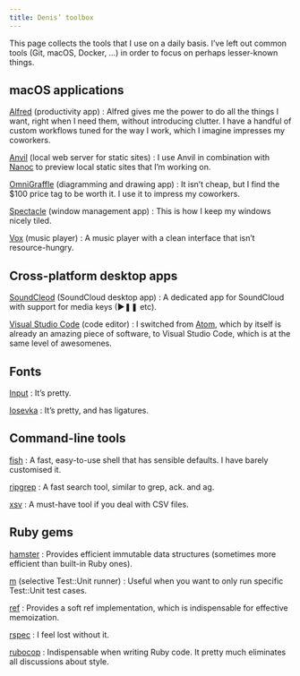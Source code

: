 ```yaml
---
title: Denis’ toolbox
---
```


This page collects the tools that I use on a daily basis. I’ve left out common tools (Git, macOS, Docker, …) in order to focus on perhaps lesser-known things.

## macOS applications

[Alfred](https://www.alfredapp.com/) (productivity app)
: Alfred gives me the power to do all the things I want, right when I need them, without introducing clutter. I have a handful of custom workflows tuned for the way I work, which I imagine impresses my coworkers.

[Anvil](https://anvilformac.com/) (local web server for static sites)
: I use Anvil in combination with [Nanoc](https://nanoc.ws/) to preview local static sites that I’m working on.

[OmniGraffle](https://www.omnigroup.com/omnigraffle/) (diagramming and drawing app)
: It isn’t cheap, but I find the $100 price tag to be worth it. I use it to impress my coworkers.

[Spectacle](https://www.spectacleapp.com/) (window management app)
: This is how I keep my windows nicely tiled.

[Vox](https://vox.rocks/mac-music-player) (music player)
: A music player with a clean interface that isn’t resource-hungry.

## Cross-platform desktop apps

[SoundCleod](https://github.com/salomvary/soundcleod) (SoundCloud desktop app)
: A dedicated app for SoundCloud with support for media keys (▶❚❚ etc).

[Visual Studio Code](https://code.visualstudio.com/) (code editor)
: I switched from [Atom](https://atom.io/), which by itself is already an amazing piece of software, to Visual Studio Code, which is at the same level of awesomenes.

## Fonts

[Input](http://input.fontbureau.com/)
: It’s pretty.

[Iosevka](https://be5invis.github.io/Iosevka/)
: It’s pretty, and has ligatures.

## Command-line tools

[fish](https://fishshell.com/)
: A fast, easy-to-use shell that has sensible defaults. I have barely customised it.

[ripgrep](https://github.com/BurntSushi/ripgrep)
: A fast search tool, similar to grep, ack. and ag.

[xsv](https://github.com/BurntSushi/xsv)
: A must-have tool if you deal with CSV files.

## Ruby gems

[hamster](https://github.com/hamstergem/hamster)
: Provides efficient immutable data structures (sometimes more efficient than built-in Ruby ones).

[m](https://github.com/qrush/m) (selective Test::Unit runner)
: Useful when you want to only run specific Test::Unit test cases.

[ref](https://github.com/ruby-concurrency/ref)
: Provides a soft ref implementation, which is indispensable for effective memoization.

[rspec](http://rspec.info/)
: I feel lost without it.

[rubocop](http://rubocop.readthedocs.io/)
: Indispensable when writing Ruby code. It pretty much eliminates all discussions about style.
